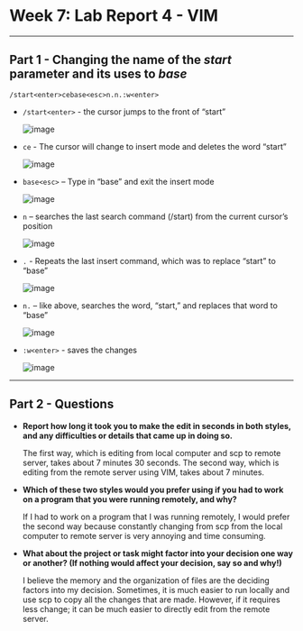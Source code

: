 # Week 7: Lab Report 4 - VIM
---

## Part 1 - Changing the name of the *start* parameter and its uses to *base*

```
/start<enter>cebase<esc>n.n.:w<enter>
```

* ```/start<enter>``` - the cursor jumps to the front of “start”
  
  ![image](https://user-images.githubusercontent.com/54129361/201615831-ed4f36a7-7c8b-4327-9e82-8a6627d5351e.png)

* ```ce``` - The cursor will change to insert mode and deletes the word “start”
  
  ![image](https://user-images.githubusercontent.com/54129361/201615926-5c1b1994-940a-49ab-9969-eba5d05ff450.png)

* ```base<esc>``` – Type in “base” and exit the insert mode
  
  ![image](https://user-images.githubusercontent.com/54129361/201616181-e32ce73d-7ac7-46c9-bc61-07cbad7955e5.png)

* ```n``` – searches the last search command (/start) from the current cursor’s position
  
  ![image](https://user-images.githubusercontent.com/54129361/201616271-b35b003f-12a4-4b06-b023-cff3b5138f7b.png)

* ```.``` - Repeats the last insert command, which was to replace “start” to “base”
  
  ![image](https://user-images.githubusercontent.com/54129361/201616418-409d1204-e857-4d56-b476-bc5854c7fd70.png)

* ```n.``` – like above, searches the word, “start,” and replaces that word to “base”
  
  ![image](https://user-images.githubusercontent.com/54129361/201616510-0ede325b-dad9-4f3b-8f39-1cd6d75449c2.png)

* ```:w<enter>``` - saves the changes
  
  ![image](https://user-images.githubusercontent.com/54129361/201616598-5919064f-faa0-4e4f-bb99-a18128943d49.png)

---  
## Part 2 - Questions
  
* **Report how long it took you to make the edit in seconds in both styles, and any difficulties or details that came up in doing so.**
  
  The first way, which is editing from local computer and scp to remote server, takes about 7 minutes 30 seconds.
  The second way, which is editing from the remote server using VIM, takes about 7 minutes.
  
* **Which of these two styles would you prefer using if you had to work on a program that you were running remotely, and why?**
  
  If I had to work on a program that I was running remotely, I would prefer the second way because constantly changing from scp from the local computer to remote server is very annoying and time consuming.
  
* **What about the project or task might factor into your decision one way or another? (If nothing would affect your decision, say so and why!)**
  
  I believe the memory and the organization of files are the deciding factors into my decision. Sometimes, it is much easier to run locally and use scp to copy all the changes that are made. However, if it requires less change; it can be much easier to directly edit from the remote server.

